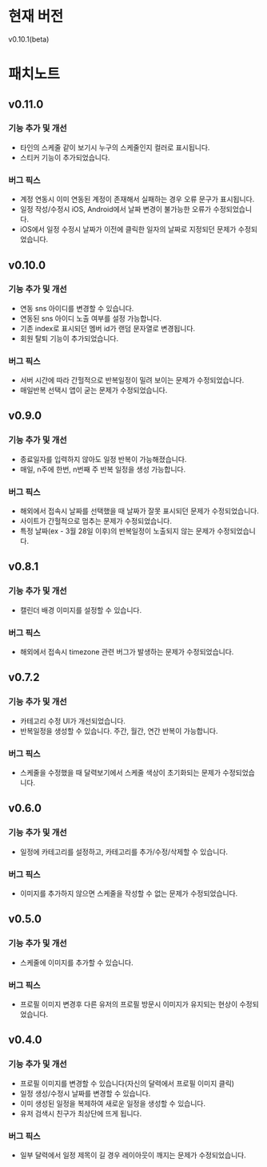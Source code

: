 # 현재 버전

v0.10.1(beta)

# 패치노트

## v0.11.0
### 기능 추가 및 개선
- 타인의 스케줄 같이 보기시 누구의 스케줄인지 컬러로 표시됩니다.
- 스티커 기능이 추가되었습니다.

### 버그 픽스
- 계정 연동시 이미 연동된 계정이 존재해서 실패하는 경우 오류 문구가 표시됩니다.
- 일정 작성/수정시 iOS, Android에서 날짜 변경이 불가능한 오류가 수정되었습니다.
- iOS에서 일정 수정시 날짜가 이전에 클릭한 일자의 날짜로 지정되던 문제가 수정되었습니다.

## v0.10.0
### 기능 추가 및 개선
- 연동 sns 아이디를 변경할 수 있습니다.
- 연동된 sns 아이디 노출 여부를 설정 가능합니다.
- 기존 index로 표시되던 멤버 id가 랜덤 문자열로 변경됩니다.
- 회원 탈퇴 기능이 추가되었습니다.

### 버그 픽스
- 서버 시간에 따라 간헐적으로 반복일정이 밀려 보이는 문제가 수정되었습니다.
- 매일반복 선택시 앱이 굳는 문제가 수정되었습니다.

## v0.9.0
### 기능 추가 및 개선
- 종료일자를 입력하지 않아도 일정 반복이 가능해졌습니다.
- 매일, n주에 한번, n번째 주 반복 일정을 생성 가능합니다.

### 버그 픽스
- 해외에서 접속시 날짜를 선택했을 때 날짜가 잘못 표시되던 문제가 수정되었습니다.
- 사이트가 간헐적으로 멈추는 문제가 수정되었습니다.
- 특정 날짜(ex - 3월 28일 이후)의 반복일정이 노출되지 않는 문제가 수정되었습니다.

## v0.8.1

### 기능 추가 및 개선
- 캘린더 배경 이미지를 설정할 수 있습니다.

### 버그 픽스
- 해외에서 접속시 timezone 관련 버그가 발생하는 문제가 수정되었습니다.

## v0.7.2

### 기능 추가 및 개선

- 카테고리 수정 UI가 개선되었습니다.
- 반복일정을 생성할 수 있습니다. 주간, 월간, 연간 반복이 가능합니다.

### 버그 픽스

- 스케줄을 수정했을 때 달력보기에서 스케줄 색상이 초기화되는 문제가 수정되었습니다.

## v0.6.0

### 기능 추가 및 개선

- 일정에 카테고리를 설정하고, 카테고리를 추가/수정/삭제할 수 있습니다.

### 버그 픽스

- 이미지를 추가하지 않으면 스케줄을 작성할 수 없는 문제가 수정되었습니다.


## v0.5.0

### 기능 추가 및 개선

- 스케줄에 이미지를 추가할 수 있습니다.

### 버그 픽스

- 프로필 이미지 변경후 다른 유저의 프로필 방문시 이미지가 유지되는 현상이 수정되었습니다.


## v0.4.0

### 기능 추가 및 개선

- 프로필 이미지를 변경할 수 있습니다(자신의 달력에서 프로필 이미지 클릭)
- 일정 생성/수정시 날짜를 변경할 수 있습니다.
- 이미 생성된 일정을 복제하여 새로운 일정을 생성할 수 있습니다.
- 유저 검색시 친구가 최상단에 뜨게 됩니다.

### 버그 픽스

- 일부 달력에서 일정 제목이 길 경우 레이아웃이 깨지는 문제가 수정되었습니다.
